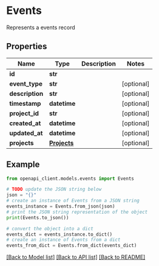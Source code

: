 # Events

Represents a events record

## Properties

Name | Type | Description | Notes
------------ | ------------- | ------------- | -------------
**id** | **str** |  | 
**event_type** | **str** |  | [optional] 
**description** | **str** |  | [optional] 
**timestamp** | **datetime** |  | [optional] 
**project_id** | **str** |  | [optional] 
**created_at** | **datetime** |  | [optional] 
**updated_at** | **datetime** |  | [optional] 
**projects** | [**Projects**](Projects.md) |  | [optional] 

## Example

```python
from openapi_client.models.events import Events

# TODO update the JSON string below
json = "{}"
# create an instance of Events from a JSON string
events_instance = Events.from_json(json)
# print the JSON string representation of the object
print(Events.to_json())

# convert the object into a dict
events_dict = events_instance.to_dict()
# create an instance of Events from a dict
events_from_dict = Events.from_dict(events_dict)
```
[[Back to Model list]](../README.md#documentation-for-models) [[Back to API list]](../README.md#documentation-for-api-endpoints) [[Back to README]](../README.md)


